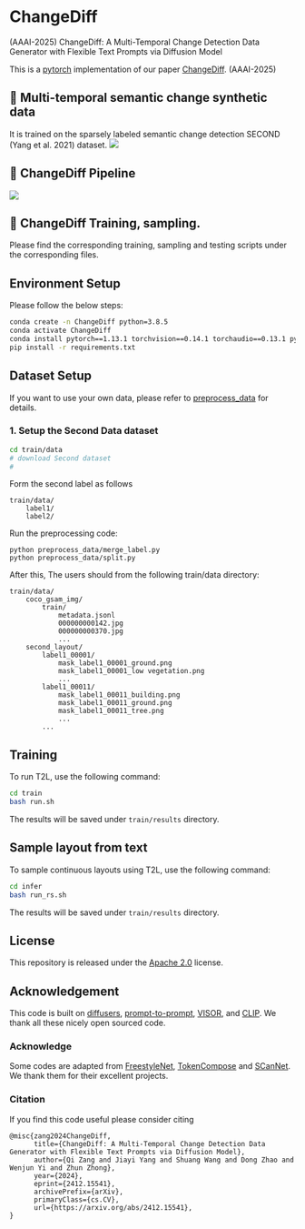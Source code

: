 # ChangeDiff
(AAAI-2025) ChangeDiff: A Multi-Temporal Change Detection Data Generator with Flexible Text Prompts via Diffusion Model


This is a [pytorch](http://pytorch.org/) implementation of our paper [ChangeDiff](https://arxiv.org/pdf/2412.15541).
(AAAI-2025)


## :speech_balloon:  Multi-temporal semantic change synthetic data
It is trained on the sparsely labeled semantic change detection SECOND (Yang et al. 2021) dataset.
![](./images/fig1.jpg)

## :speech_balloon: ChangeDiff Pipeline
![](./images/pipeline.jpg)

## :speech_balloon: ChangeDiff Training, sampling.
Please find the corresponding training, sampling and testing scripts under the corresponding files.



## Environment Setup

Please follow the below steps:

```bash
conda create -n ChangeDiff python=3.8.5
conda activate ChangeDiff
conda install pytorch==1.13.1 torchvision==0.14.1 torchaudio==0.13.1 pytorch-cuda=11.7 -c pytorch -c nvidia
pip install -r requirements.txt
```

## Dataset Setup

If you want to use your own data, please refer to [preprocess_data](preprocess_data/readme.md) for details.

### 1. Setup the Second Data dataset

```bash
cd train/data
# download Second dataset
# 
```
Form the second label as follows
```
train/data/
    label1/
    label2/
```
Run the preprocessing code:
```
python preprocess_data/merge_label.py
python preprocess_data/split.py
```
After this,  The users should from the following train/data directory:
```
train/data/
    coco_gsam_img/
        train/
			metadata.jsonl
            000000000142.jpg
            000000000370.jpg
            ...
    second_layout/
        label1_00001/
            mask_label1_00001_ground.png
            mask_label1_00001_low vegetation.png
            ...
        label1_00011/
            mask_label1_00011_building.png
            mask_label1_00011_ground.png
			mask_label1_00011_tree.png
            ...
        ...
```
## Training 
To run T2L, use the following command:

```bash
cd train
bash run.sh
```

The results will be saved under `train/results` directory.

## Sample layout from text 
To sample continuous layouts using T2L, use the following command:

```bash
cd infer
bash run_rs.sh
```

The results will be saved under `train/results` directory.


## License

This repository is released under the [Apache 2.0](LICENSE) license. 

## Acknowledgement

This code is built on [diffusers](https://github.com/huggingface/diffusers), [prompt-to-prompt](https://github.com/google/prompt-to-prompt), [VISOR](https://github.com/microsoft/VISOR), and [CLIP](https://github.com/openai/CLIP). We thank all these nicely open sourced code.


### Acknowledge
Some codes are adapted from [FreestyleNet](https://github.com/essunny310/FreestyleNet),  [TokenCompose](https://github.com/mlpc-ucsd/TokenCompose) and [SCanNet](https://github.com/ggsDing/SCanNet). We thank them for their excellent projects.


### Citation
If you find this code useful please consider citing
```
@misc{zang2024ChangeDiff,
      title={ChangeDiff: A Multi-Temporal Change Detection Data Generator with Flexible Text Prompts via Diffusion Model}, 
      author={Qi Zang and Jiayi Yang and Shuang Wang and Dong Zhao and Wenjun Yi and Zhun Zhong},
      year={2024},
      eprint={2412.15541},
      archivePrefix={arXiv},
      primaryClass={cs.CV},
      url={https://arxiv.org/abs/2412.15541}, 
}
```




